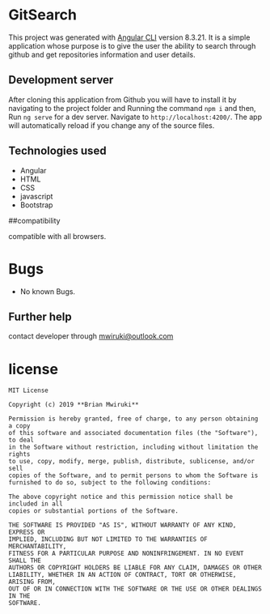 # GitSearch

This project was generated with [Angular CLI](https://github.com/angular/angular-cli) version 8.3.21.
It is a simple application whose purpose is to give the user the ability to search through github and get repositories information and user details.

## Development server

After cloning this application from Github you will have to install it by navigating to the project folder and Running the command `npm i` and then,
Run `ng serve` for a dev server. Navigate to `http://localhost:4200/`. The app will automatically reload if you change any of the source files.

## Technologies used

  - Angular
  - HTML
  - CSS
  - javascript
  - Bootstrap

##compatibility

  compatible with all browsers.

# Bugs

  - No known Bugs.

## Further help

contact developer through mwiruki@outlook.com

# license

    MIT License

    Copyright (c) 2019 **Brian Mwiruki**

    Permission is hereby granted, free of charge, to any person obtaining a copy
    of this software and associated documentation files (the "Software"), to deal
    in the Software without restriction, including without limitation the rights
    to use, copy, modify, merge, publish, distribute, sublicense, and/or sell
    copies of the Software, and to permit persons to whom the Software is
    furnished to do so, subject to the following conditions:

    The above copyright notice and this permission notice shall be included in all
    copies or substantial portions of the Software.

    THE SOFTWARE IS PROVIDED "AS IS", WITHOUT WARRANTY OF ANY KIND, EXPRESS OR
    IMPLIED, INCLUDING BUT NOT LIMITED TO THE WARRANTIES OF MERCHANTABILITY,
    FITNESS FOR A PARTICULAR PURPOSE AND NONINFRINGEMENT. IN NO EVENT SHALL THE
    AUTHORS OR COPYRIGHT HOLDERS BE LIABLE FOR ANY CLAIM, DAMAGES OR OTHER
    LIABILITY, WHETHER IN AN ACTION OF CONTRACT, TORT OR OTHERWISE, ARISING FROM,
    OUT OF OR IN CONNECTION WITH THE SOFTWARE OR THE USE OR OTHER DEALINGS IN THE
    SOFTWARE.
